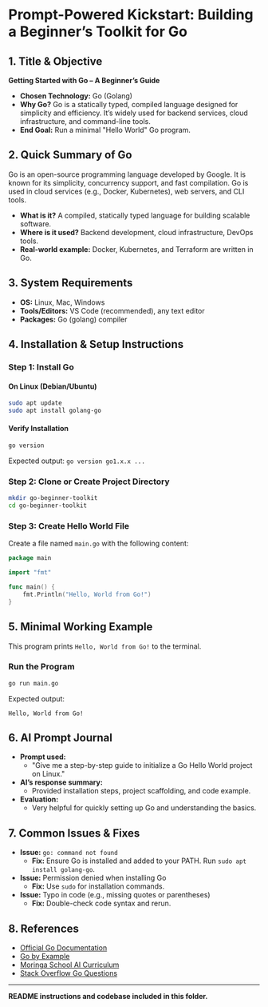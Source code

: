 # Prompt-Powered Kickstart: Building a Beginner’s Toolkit for Go

## 1. Title & Objective
**Getting Started with Go – A Beginner’s Guide**

- **Chosen Technology:** Go (Golang)
- **Why Go?** Go is a statically typed, compiled language designed for simplicity and efficiency. It’s widely used for backend services, cloud infrastructure, and command-line tools.
- **End Goal:** Run a minimal "Hello World" Go program.

## 2. Quick Summary of Go
Go is an open-source programming language developed by Google. It is known for its simplicity, concurrency support, and fast compilation. Go is used in cloud services (e.g., Docker, Kubernetes), web servers, and CLI tools.

- **What is it?** A compiled, statically typed language for building scalable software.
- **Where is it used?** Backend development, cloud infrastructure, DevOps tools.
- **Real-world example:** Docker, Kubernetes, and Terraform are written in Go.

## 3. System Requirements
- **OS:** Linux, Mac, Windows
- **Tools/Editors:** VS Code (recommended), any text editor
- **Packages:** Go (golang) compiler

## 4. Installation & Setup Instructions
### Step 1: Install Go
#### On Linux (Debian/Ubuntu)
```bash
sudo apt update
sudo apt install golang-go
```
#### Verify Installation
```bash
go version
```
Expected output: `go version go1.x.x ...`

### Step 2: Clone or Create Project Directory
```bash
mkdir go-beginner-toolkit
cd go-beginner-toolkit
```

### Step 3: Create Hello World File
Create a file named `main.go` with the following content:
```go
package main

import "fmt"

func main() {
    fmt.Println("Hello, World from Go!")
}
```

## 5. Minimal Working Example
This program prints `Hello, World from Go!` to the terminal.

### Run the Program
```bash
go run main.go
```
Expected output:
```
Hello, World from Go!
```

## 6. AI Prompt Journal
- **Prompt used:**
  - "Give me a step-by-step guide to initialize a Go Hello World project on Linux."
- **AI’s response summary:**
  - Provided installation steps, project scaffolding, and code example.
- **Evaluation:**
  - Very helpful for quickly setting up Go and understanding the basics.

## 7. Common Issues & Fixes
- **Issue:** `go: command not found`
  - **Fix:** Ensure Go is installed and added to your PATH. Run `sudo apt install golang-go`.
- **Issue:** Permission denied when installing Go
  - **Fix:** Use `sudo` for installation commands.
- **Issue:** Typo in code (e.g., missing quotes or parentheses)
  - **Fix:** Double-check code syntax and rerun.

## 8. References
- [Official Go Documentation](https://golang.org/doc/)
- [Go by Example](https://gobyexample.com/)
- [Moringa School AI Curriculum](https://ai.moringaschool.com/)
- [Stack Overflow Go Questions](https://stackoverflow.com/questions/tagged/go)

---

**README instructions and codebase included in this folder.**
